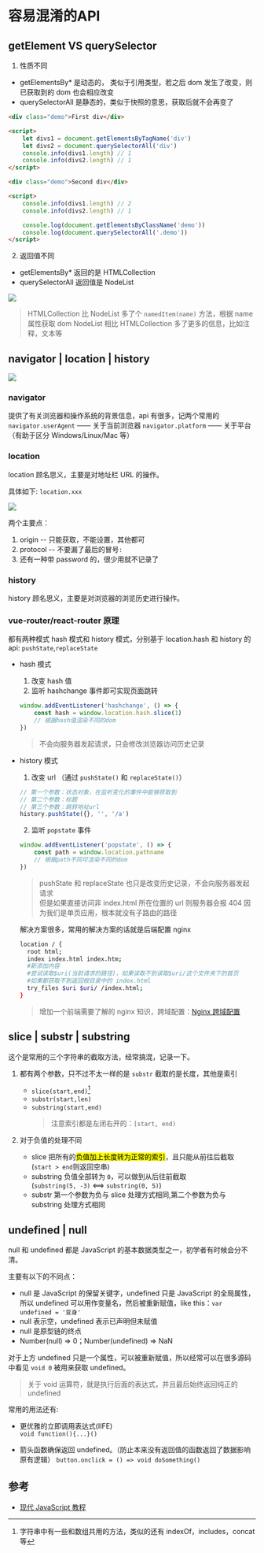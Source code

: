 # 容易混淆的API


## getElement VS querySelector

1. 性质不同

-   getElementsBy\* 是动态的， 类似于引用类型，若之后 dom 发生了改变，则已获取到的 dom 也会相应改变
-   querySelectorAll 是静态的，类似于快照的意思，获取后就不会再变了

```html
<div class="demo">First div</div>

<script>
    let divs1 = document.getElementsByTagName('div')
    let divs2 = document.querySelectorAll('div')
    console.info(divs1.length) // 1
    console.info(divs2.length) // 1
</script>

<div class="demo">Second div</div>

<script>
    console.info(divs1.length) // 2
    console.info(divs2.length) // 1

    console.log(document.getElementsByClassName('demo'))
    console.log(document.querySelectorAll('.demo'))
</script>
```

2. 返回值不同

-   getElementsBy\* 返回的是 HTMLCollection
-   querySelectorAll 返回值是 NodeList

![](https://cdn.jsdelivr.net/gh/yokiizx/picgo@main/img/20220918155922.png)

> HTMLCollection 比 NodeList 多了个 `namedItem(name)` 方法，根据 name 属性获取 dom
> NodeList 相比 HTMLCollection 多了更多的信息，比如注释，文本等

## navigator | location | history

![](https://cdn.jsdelivr.net/gh/yokiizx/picgo@main/img/20220918151505.png)

### navigator

提供了有关浏览器和操作系统的背景信息，api 有很多，记两个常用的
`navigator.userAgent` —— 关于当前浏览器
`navigator.platform` —— 关于平台（有助于区分 Windows/Linux/Mac 等）

### location

location 顾名思义，主要是对地址栏 URL 的操作。

具体如下: `location.xxx`

![](https://cdn.jsdelivr.net/gh/yokiizx/picgo@main/img/20220918164450.png)

两个主要点：

1. origin -- 只能获取，不能设置，其他都可
2. protocol -- 不要漏了最后的冒号`:`
3. 还有一种带 password 的，很少用就不记录了

### history

history 顾名思义，主要是对浏览器的浏览历史进行操作。

### vue-router/react-router 原理

都有两种模式 hash 模式和 history 模式，分别基于 location.hash 和 history 的 api: `pushState`,`replaceState`

-   hash 模式

    1. 改变 hash 值
    2. 监听 hashchange 事件即可实现页面跳转

    ```js
    window.addEventListener('hashchange', () => {
        const hash = window.location.hash.slice(1)
        // 根据hash值渲染不同的dom
    })
    ```

    > 不会向服务器发起请求，只会修改浏览器访问历史记录

-   history 模式

    1. 改变 url （通过 `pushState()` 和 `replaceState()`）

    ```js
    // 第一个参数：状态对象，在监听变化的事件中能够获取到
    // 第二个参数：标题
    // 第三个参数：跳转地址url
    history.pushState({}, '', '/a')
    ```

    2. 监听 `popstate` 事件

    ```js
    window.addEventListener('popstate', () => {
        const path = window.location.pathname
        // 根据path不同可渲染不同的dom
    })
    ```

    > pushState 和 replaceState 也只是改变历史记录，不会向服务器发起请求  
    > 但是如果直接访问非 index.html 所在位置的 url 则服务器会报 404 因为我们是单页应用，根本就没有子路由的路径

    解决方案很多，常用的解决方案的话就是后端配置 nginx

    ```sh
    location / {
      root html;
      index index.html index.htm;
      #新添加内容
      #尝试读取$uri(当前请求的路径)，如果读取不到读取$uri/这个文件夹下的首页
      #如果都获取不到返回根目录中的 index.html
      try_files $uri $uri/ /index.html;
    }
    ```

    > 增加一个前端需要了解的 nginx 知识，跨域配置：[Nginx 跨域配置](https://www.cnblogs.com/itzgr/p/13343387.html)

## slice | substr | substring

这个是常用的三个字符串的截取方法，经常搞混，记录一下。

1. 都有两个参数，只不过不太一样的是 `substr` 截取的是长度，其他是索引

    - `slice(start,end)`[^1]
    - `substr(start,len)`
    - `substring(start,end)`
        > 注意索引都是左闭右开的：`[start, end)`

2. 对于负值的处理不同
    - slice 把所有的<mark>负值加上长度转为正常的索引</mark>，且只能从前往后截取  
      (`start > end`则返回空串)
    - substring 负值全部转为 `0`，可以做到从后往前截取  
      (`substring(5, -3)` <==> `substring(0, 5)`)
    - substr 第一个参数为负与 slice 处理方式相同,第二个参数为负与 substring 处理方式相同

[^1]: 字符串中有一些和数组共用的方法，类似的还有 indexOf，includes，concat 等

## undefined | null

null 和 undefined 都是 JavaScript 的基本数据类型之一，初学者有时候会分不清。

主要有以下的不同点：

-   null 是 JavaScript 的保留关键字，undefined 只是 JavaScript 的全局属性，所以 undefined 可以用作变量名，然后被重新赋值，like this：`var undefined = '变身'`
-   null 表示空，undefined 表示已声明但未赋值
-   null 是原型链的终点
-   Number(null) => 0；Number(undefined) => NaN

对于上方 undefined 只是一个属性，可以被重新赋值，所以经常可以在很多源码中看见 `void 0` 被用来获取 undefined。

> 关于 void 运算符，就是执行后面的表达式，并且最后始终返回纯正的 undefined

常用的用法还有:

-   更优雅的立即调用表达式(IIFE)  
    `void function(){...}()`

-   箭头函数确保返回 undefined。（防止本来没有返回值的函数返回了数据影响原有逻辑）
    `button.onclick = () => void doSomething()`

## 参考

-   [现代 JavaScript 教程](https://zh.javascript.info/document)

